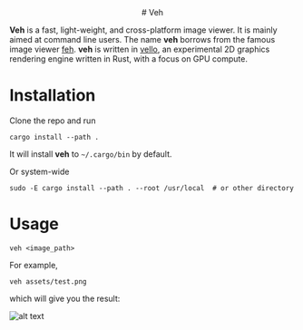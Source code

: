 <div align="center">
# Veh
</div>

**Veh** is a fast, light-weight, and cross-platform image viewer. It is mainly aimed at command line users. The name  **veh** borrows from the famous image viewer [feh](https://github.com/derf/feh). **veh** is written in [vello](https://github.com/linebender/vello), an experimental 2D graphics rendering engine written in Rust, with a focus on GPU compute.


# Installation
Clone the repo and run
```shell
cargo install --path .
```
It will install **veh** to `~/.cargo/bin` by default.

Or system-wide
```shell
sudo -E cargo install --path . --root /usr/local  # or other directory
```

# Usage
```shell
veh <image_path>
```

For example,
```shell
veh assets/test.png
```
which will give you the result:

![alt text](./assets/screenshot.png)
